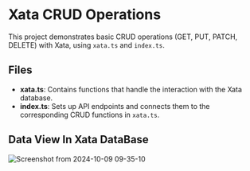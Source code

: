 # Xata CRUD Operations

This project demonstrates basic CRUD operations (GET, PUT, PATCH, DELETE) with Xata, using `xata.ts` and `index.ts`.

## Files

- **xata.ts**: Contains functions that handle the interaction with the Xata database.
- **index.ts**: Sets up API endpoints and connects them to the corresponding CRUD functions in `xata.ts`.

## Data View In Xata DataBase

![Screenshot from 2024-10-09 09-35-10](https://github.com/user-attachments/assets/6cbe8c56-ba8a-4ff4-a79d-d84c51886bd6)
